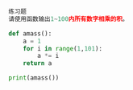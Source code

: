 ```python
练习题
请使用函数输出1~100内所有数字相乘的积。
```

```python
def amass():
	a = 1
	for i in range(1,101):
		a *= i
	return a

print(amass())
```

